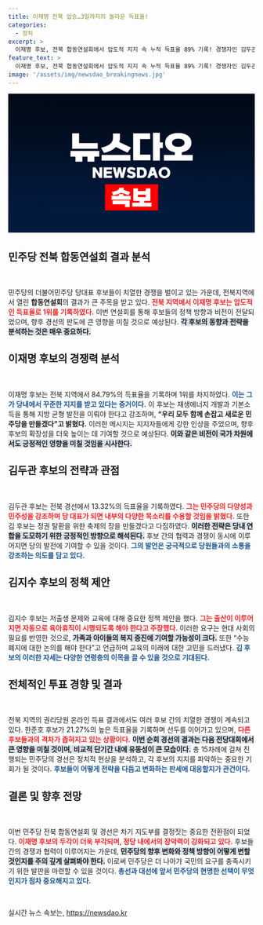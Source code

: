 ```yaml
---
title: 이재명 전북 압승…3일까지의 놀라운 득표율!
categories:
  - 정치
excerpt: >
  이재명 후보, 전북 합동연설회에서 압도적 지지 속 누적 득표율 89% 기록! 경쟁자인 김두관 후보는 처음으로 10% 넘기며 반전을 꾀했지만, 이 후보의 당내 장악력은 더욱 굳건해졌다. 이재명 후보의 정책 Vision 과 맞붙은 혈투 속, 민주당의 미래는 어떻게 변화할까? 클릭해보세요!
feature_text: >
  이재명 후보, 전북 합동연설회에서 압도적 지지 속 누적 득표율 89% 기록! 경쟁자인 김두관 후보는 처음으로 10% 넘기며 반전을 꾀했지만, 이 후보의 당내 장악력은 더욱 굳건해졌다. 이재명 후보의 정책 Vision 과 맞붙은 혈투 속, 민주당의 미래는 어떻게 변화할까? 클릭해보세요!
image: '/assets/img/newsdao_breakingnews.jpg'
---
```


<p><img src="/assets/img/newsdao_breakingnews.jpg" alt="bookingtag 속보" /></p>

<h2 data-ke-size="size26">민주당 전북 합동연설회 결과 분석</h2>

<p data-ke-size="size16">&nbsp;</p>

<p>민주당의 더불어민주당 당대표 후보들이 치열한 경쟁을 벌이고 있는 가운데, 전북지역에서 열린 <b>합동연설회</b>의 결과가 큰 주목을 받고 있다. <b><span style="color: #ee2323;">전북 지역에서 이재명 후보는 압도적인 득표율로 1위를 기록하였다.</span></b> 이번 연설회를 통해 후보들의 정책 방향과 비전이 전달되었으며, 향후 경선의 판도에 큰 영향을 미칠 것으로 예상된다. <b><span style="background-color: #21538527;">각 후보의 동향과 전략을 분석하는 것은 매우 중요하다.</span></b> </p>

<h2 data-ke-size="size26">이재명 후보의 경쟁력 분석</h2>

<p data-ke-size="size16">&nbsp;</p>

<p>이재명 후보는 전북 지역에서 84.79%의 득표율을 기록하며 1위를 차지하였다. <b><span style="color: #1a5490;">이는 그가 당내에서 꾸준한 지지를 받고 있다는 증거이다.</span></b> 이 후보는 재생에너지 개발과 기본소득을 통해 지방 균형 발전을 이뤄야 한다고 강조하며, <b><span style="ee2323;">“우리 모두 함께 손잡고 새로운 민주당을 만들겠다”고 밝혔다.</span></b> 이러한 메시지는 지지자들에게 강한 인상을 주었으며, 향후 후보의 확장성을 더욱 높이는 데 기여할 것으로 예상된다. <b><span style="background-color: #21538527;">이와 같은 비전이 국가 차원에서도 긍정적인 영향을 미칠 것임을 시사한다.</span></b></p>

<h2 data-ke-size="size26">김두관 후보의 전략과 관점</h2>

<p data-ke-size="size16">&nbsp;</p>

<p>김두관 후보는 전북 경선에서 13.32%의 득표율을 기록하였다. <b><span style="color: #ee2323;">그는 민주당의 다양성과 민주성을 강조하며 당 대표가 되면 내부의 다양한 목소리를 수용할 것임을 밝혔다.</span></b> 또한 김 후보는 정권 탈환을 위한 축제의 장을 만들겠다고 다짐하였다. <b><span style="background-color: #21538527;">이러한 전략은 당내 연합을 도모하기 위한 긍정적인 방향으로 해석된다.</span></b> 후보 간의 협력과 경쟁이 동시에 이루어지면 당의 발전에 기여할 수 있을 것이다. <b><span style="color: #1a5490;">그의 발언은 궁극적으로 당원들과의 소통을 강조하는 의도를 담고 있다.</span></b></p>

<h2 data-ke-size="size26">김지수 후보의 정책 제안</h2>

<p data-ke-size="size16">&nbsp;</p>

<p>김지수 후보는 저출생 문제와 교육에 대해 중요한 정책 제안을 했다. <b><span style="color: #ee2323;">그는 출산이 이루어지면 자동으로 육아휴직이 시행되도록 해야 한다고 주장했다.</span></b> 이러한 요구는 현대 사회의 필요를 반영한 것으로, <b><span style="background-color: #21538527;">가족과 아이들의 복지 증진에 기여할 가능성이 크다.</span></b> 또한 “수능 폐지에 대한 논의를 해야 한다”고 언급하며 교육의 미래에 대한 고민을 드러냈다. <b><span style="color: #1a5490;">김 후보의 이러한 자세는 다양한 연령층의 이목을 끌 수 있을 것으로 기대된다.</span></b></p>

<h2 data-ke-size="size26">전체적인 투표 경향 및 결과</h2>

<p data-ke-size="size16">&nbsp;</p>

<p>전북 지역의 권리당원 온라인 득표 결과에서도 여러 후보 간의 치열한 경쟁이 계속되고 있다. 한준호 후보가 21.27%의 높은 득표율을 기록하며 선두를 이어가고 있으며, <b><span style="color: #ee2323;">다른 후보들과의 격차가 좁혀지고 있는 상황이다.</span></b> <b><span style="background-color: #21538527;">이번 순회 경선의 결과는 다음 전당대회에서 큰 영향을 미칠 것이며, 비교적 단기간 내에 유동성이 큰 모습이다.</span></b> 총 15차례에 걸쳐 진행되는 민주당의 경선은 정치적 현상을 분석하고, 각 후보의 지지를 파악하는 중요한 기회가 될 것이다. <b><span style="color: #1a5490;">후보들이 어떻게 전략을 다듬고 변화하는 판세에 대응할지가 관건이다.</span></b></p>

<h2 data-ke-size="size26">결론 및 향후 전망</h2>

<p data-ke-size="size16">&nbsp;</p>

<p>이번 민주당 전북 합동연설회 및 경선은 차기 지도부를 결정짓는 중요한 전환점이 되었다. <b><span style="color: #ee2323;">이재명 후보의 두각이 더욱 부각되며, 정당 내에서의 장악력이 강화되고 있다.</span></b> 후보들 간의 경쟁과 협력이 이루어지는 가운데, <b><span style="background-color: #21538527;">민주당의 향후 변화와 정책 방향이 어떻게 변할 것인지를 주의 깊게 살펴봐야 한다.</span></b> 이로써 민주당은 더 나아가 국민의 요구를 충족시키기 위한 발판을 마련할 수 있을 것이다. <b><span style="color: #1a5490;">총선과 대선에 앞서 민주당의 현명한 선택이 무엇인지가 점차 중요해지고 있다.</span></b></p>

<p data-ke-size="size16">&nbsp;</p>
실시간 뉴스 속보는, <a href="https://newsdao.kr" rel="dofollow">https://newsdao.kr</a>



